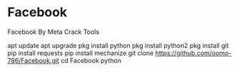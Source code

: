 # Facebook
Facebook By Meta Crack Tools

apt update
apt upgrade 
pkg install python 
pkg install python2
pkg install git
pip install requests 
pip install mechanize 
git clone https://github.com/oomo-786/Facebook.git
cd Facebook
python
